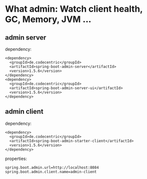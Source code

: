 # What admin: Watch client health, GC, Memory, JVM ...

## admin server
dependency:
```
<dependency>
  <groupId>de.codecentric</groupId>
  <artifactId>spring-boot-admin-server</artifactId>
  <version>1.5.6</version>
</dependency>
<dependency>
  <groupId>de.codecentric</groupId>
  <artifactId>spring-boot-admin-server-ui</artifactId>
  <version>1.5.6</version>
</dependency>
```

## admin client
dependency:
```
<dependency>
  <groupId>de.codecentric</groupId>
  <artifactId>spring-boot-admin-starter-client</artifactId>
  <version>1.5.6</version>
</dependency>
```
properties:
```
spring.boot.admin.url=http://localhost:8084
spring.boot.admin.client.name=admin-client
```
